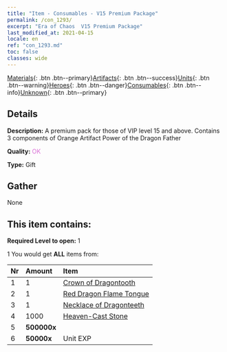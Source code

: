 ```yaml
---
title: "Item - Consumables - V15 Premium Package"
permalink: /con_1293/
excerpt: "Era of Chaos  V15 Premium Package"
last_modified_at: 2021-04-15
locale: en
ref: "con_1293.md"
toc: false
classes: wide
---
```

 [Materials](/Items/){: .btn .btn--primary}[Artifacts](/Items/Artifacts/){: .btn .btn--success}[Units](/Items/Units/){: .btn .btn--warning}[Heroes](/Items/Heroes/){: .btn .btn--danger}[Consumables](/Items/Consumables/){: .btn .btn--info}[Unknown](/Items/Unknown/){: .btn .btn--primary}

## Details
 **Description:** A premium pack for those of VIP level 15 and above. Contains 3 components of Orange Artifact Power of the Dragon Father

 **Quality:** <span style="color: #DA70D6">OK</span>

 **Type:** Gift

## Gather

  None

## This item contains:

 **Required Level to open:** 1

 1 You would get **ALL** items  from:

  | Nr | Amount |     Item    |
  |:---|:-------|:------------|
  | 1 | 1 | [Crown of Dragontooth](/Items/art_147/) |  | 
  | 2 | 1 | [Red Dragon Flame Tongue](/Items/art_146/) |  | 
  | 3 | 1 | [Necklace of Dragonteeth](/Items/art_149/) |  | 
  | 4 | 1000 | [Heaven-Cast Stone](/Items/art_188/) |  | 
  | 5 |  **500000x** | <i class="fas fa-coins"/> |  | 
  | 6 |  **50000x** | Unit EXP |  | 

